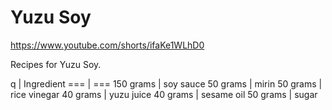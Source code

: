 # Yuzu Soy

https://www.youtube.com/shorts/ifaKe1WLhD0

Recipes for Yuzu Soy.

q | Ingredient
=== | ===
150 grams | soy sauce
50 grams | mirin
50 grams | rice vinegar
40 grams | yuzu juice
40 grams | sesame oil
50 grams | sugar
